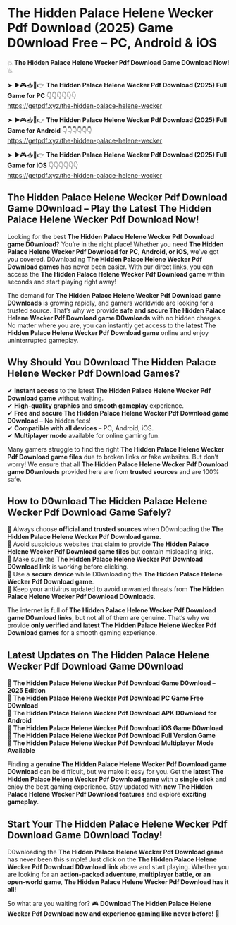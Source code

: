 # The Hidden Palace Helene Wecker Pdf Download (2025) Game D0wnload Free – PC, Android & iOS

💥 **The Hidden Palace Helene Wecker Pdf Download Game D0wnload Now!** 💥  

➤ ►🎮📥📱👉 **The Hidden Palace Helene Wecker Pdf Download (2025) Full Game for PC** 👇👇👇👇👇👇  
https://getpdf.xyz/the-hidden-palace-helene-wecker  

➤ ►🎮📥📱👉 **The Hidden Palace Helene Wecker Pdf Download (2025) Full Game for Android** 👇👇👇👇👇👇  
https://getpdf.xyz/the-hidden-palace-helene-wecker  

➤ ►🎮📥📱👉 **The Hidden Palace Helene Wecker Pdf Download (2025) Full Game for iOS** 👇👇👇👇👇👇  
https://getpdf.xyz/the-hidden-palace-helene-wecker  

## The Hidden Palace Helene Wecker Pdf Download Game D0wnload – Play the Latest The Hidden Palace Helene Wecker Pdf Download Now!

Looking for the best **The Hidden Palace Helene Wecker Pdf Download game D0wnload**? You’re in the right place! Whether you need **The Hidden Palace Helene Wecker Pdf Download for PC, Android, or iOS**, we’ve got you covered. D0wnloading **The Hidden Palace Helene Wecker Pdf Download games** has never been easier. With our direct links, you can access the **The Hidden Palace Helene Wecker Pdf Download game** within seconds and start playing right away!  

The demand for **The Hidden Palace Helene Wecker Pdf Download game D0wnloads** is growing rapidly, and gamers worldwide are looking for a trusted source. That’s why we provide **safe and secure The Hidden Palace Helene Wecker Pdf Download game D0wnloads** with no hidden charges. No matter where you are, you can instantly get access to the **latest The Hidden Palace Helene Wecker Pdf Download game** online and enjoy uninterrupted gameplay.  

## **Why Should You D0wnload The Hidden Palace Helene Wecker Pdf Download Games?**  

✔ **Instant access** to the latest **The Hidden Palace Helene Wecker Pdf Download game** without waiting.  
✔ **High-quality graphics** and **smooth gameplay** experience.  
✔ **Free and secure The Hidden Palace Helene Wecker Pdf Download game D0wnload** – No hidden fees!  
✔ **Compatible with all devices** – PC, Android, iOS.  
✔ **Multiplayer mode** available for online gaming fun.  

Many gamers struggle to find the right **The Hidden Palace Helene Wecker Pdf Download game files** due to broken links or fake websites. But don’t worry! We ensure that all **The Hidden Palace Helene Wecker Pdf Download game D0wnloads** provided here are from **trusted sources** and are 100% safe.  

## **How to D0wnload The Hidden Palace Helene Wecker Pdf Download Game Safely?**  

📌 Always choose **official and trusted sources** when D0wnloading the **The Hidden Palace Helene Wecker Pdf Download game**.  
📌 Avoid suspicious websites that claim to provide **The Hidden Palace Helene Wecker Pdf Download game files** but contain misleading links.  
📌 Make sure the **The Hidden Palace Helene Wecker Pdf Download D0wnload link** is working before clicking.  
📌 Use a **secure device** while D0wnloading the **The Hidden Palace Helene Wecker Pdf Download game**.  
📌 Keep your antivirus updated to avoid unwanted threats from **The Hidden Palace Helene Wecker Pdf Download D0wnloads**.  

The internet is full of **The Hidden Palace Helene Wecker Pdf Download game D0wnload links**, but not all of them are genuine. That’s why we provide **only verified and latest The Hidden Palace Helene Wecker Pdf Download games** for a smooth gaming experience.  

## **Latest Updates on The Hidden Palace Helene Wecker Pdf Download Game D0wnload**  

🔹 **The Hidden Palace Helene Wecker Pdf Download Game D0wnload – 2025 Edition**  
🔹 **The Hidden Palace Helene Wecker Pdf Download PC Game Free D0wnload**  
🔹 **The Hidden Palace Helene Wecker Pdf Download APK D0wnload for Android**  
🔹 **The Hidden Palace Helene Wecker Pdf Download iOS Game D0wnload**  
🔹 **The Hidden Palace Helene Wecker Pdf Download Full Version Game**  
🔹 **The Hidden Palace Helene Wecker Pdf Download Multiplayer Mode Available**  

Finding a **genuine The Hidden Palace Helene Wecker Pdf Download game D0wnload** can be difficult, but we make it easy for you. Get the **latest The Hidden Palace Helene Wecker Pdf Download game** with a **single click** and enjoy the best gaming experience. Stay updated with **new The Hidden Palace Helene Wecker Pdf Download features** and explore **exciting gameplay**.  

## **Start Your The Hidden Palace Helene Wecker Pdf Download Game D0wnload Today!**  

D0wnloading the **The Hidden Palace Helene Wecker Pdf Download game** has never been this simple! Just click on the **The Hidden Palace Helene Wecker Pdf Download D0wnload link** above and start playing. Whether you are looking for an **action-packed adventure, multiplayer battle, or an open-world game**, **The Hidden Palace Helene Wecker Pdf Download has it all!**  

So what are you waiting for? 🎮 **D0wnload The Hidden Palace Helene Wecker Pdf Download now and experience gaming like never before!** 🚀  